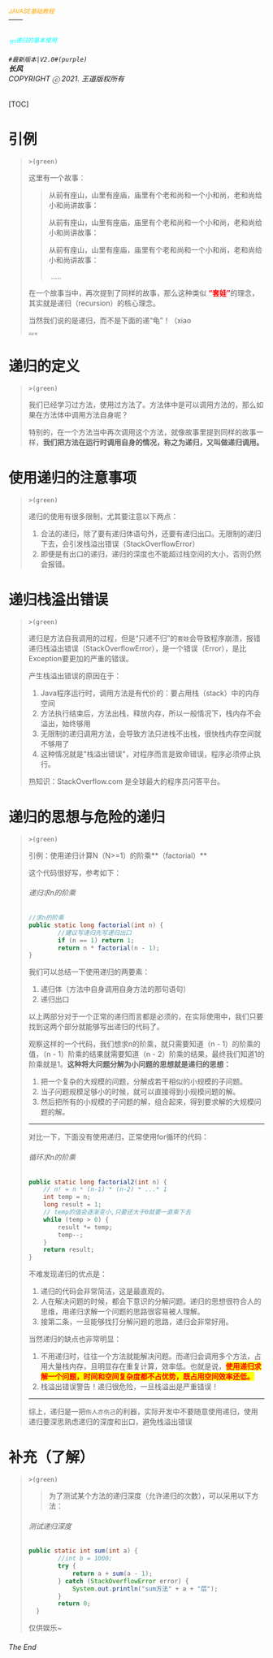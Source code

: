 ###### <sub><font color = orange>JAVASE基础教程</font></sub><br />——<br /><sup><font color=white>卷6</font></sup><font color=white>递归</font><br/><sup><sub><font color=cyan>节1</font></sub><font color=cyan>递归的基本使用</font></sup><br/><br/>	``#最新版本|V2.0#(purple) ``<br/>**长风**<br/>*COPYRIGHT ⓒ 2021. 王道版权所有*

[TOC]

# 引例

> `>(green)`
>
> 这里有一个故事：
>
> > 从前有座山，山里有座庙，庙里有个老和尚和一个小和尚，老和尚给小和尚讲故事：
> >
> > ​	从前有座山，山里有座庙，庙里有个老和尚和一个小和尚，老和尚给小和尚讲故事：
> >
> > ​		从前有座山，山里有座庙，庙里有个老和尚和一个小和尚，老和尚给小和尚讲故事：
> >
> > ​			.....
>
> 在一个故事当中，再次提到了同样的故事，那么这种类似 <font color=red>**“套娃”**</font>的理念，其实就是递归（recursion）的核心理念。
>
> 当然我们说的是递归，而不是下面的递“龟”！（xiao
>
> <img src="https://hixiaodong123.oss-cn-hangzhou.aliyuncs.com/typora/202201011714186.png?align=center" alt="递“龟”" style="zoom: 33%;" />

# 递归的定义

> `>(green)`
>
> 我们已经学习过方法，使用过方法了。方法体中是可以调用方法的，那么如果在方法体中调用方法自身呢？
>
> 特别的，在一个方法当中再次调用这个方法，就像故事里提到同样的故事一样，**我们把方法在运行时调用自身的情况，称之为递归，又叫做递归调用。**

# 使用递归的注意事项

> `>(green)`
>
> 递归的使用有很多限制，尤其要注意以下两点：
>
> 1. 合法的递归，除了要有递归体语句外，还要有递归出口。无限制的递归下去，会引发栈溢出错误（StackOverflowError）
> 2. 即便是有出口的递归，递归的深度也不能超过栈空间的大小，否则仍然会报错。

# 递归栈溢出错误

> `>(green)`
>
> 递归是方法自我调用的过程，但是“只递不归”的`套娃`会导致程序崩溃，报错递归栈溢出错误（StackOverflowError），是一个错误（Error），是比Exception要更加的严重的错误。
>
> 产生栈溢出错误的原因在于：
>
> 1. Java程序运行时，调用方法是有代价的：要占用栈（stack）中的内存空间
> 2. 方法执行结束后，方法出栈，释放内存，所以一般情况下，栈内存不会溢出，始终够用
> 3. 无限制的递归调用方法，会导致方法只进栈不出栈，很快栈内存空间就不够用了
> 4. 这种情况就是"栈溢出错误"，对程序而言是致命错误，程序必须停止执行。
>
> 热知识：StackOverflow.com 是全球最大的程序员问答平台。

# 递归的思想与危险的递归

> `>(green)`
>
> 引例：使用递归计算N（N>=1）的阶乘**（factorial）**
>
> 这个代码很好写，参考如下：
>
> ###### 递归求n的阶乘
>
> ``` java
> //求n的阶乘
> public static long factorial(int n) {
>         //建议写递归先写递归出口
>         if (n == 1) return 1;
>         return n * factorial(n - 1);
> }
> ```
>
> 我们可以总结一下使用递归的两要素：
>
> 1. 递归体（方法中自身调用自身方法的那句语句）
> 2. 递归出口
>
> 以上两部分对于一个正常的递归而言都是必须的，在实际使用中，我们只要找到这两个部分就能够写出递归的代码了。
>
> 观察这样的一个代码，我们想求n的阶乘，就只需要知道（n - 1）的阶乘的值，（n - 1）阶乘的结果就需要知道（n - 2）阶乘的结果，最终我们知道1的阶乘就是1。**这种将大问题分解为小问题的思想就是递归的思想：**
>
> 1. 把一个复杂的大规模的问题，分解成若干相似的小规模的子问题。
> 2. 当子问题规模足够小的时候，就可以直接得到小规模问题的解。
> 3. 然后把所有的小规模的子问题的解，组合起来，得到要求解的大规模问题的解。
>
> ---
>
> 对比一下，下面没有使用递归，正常使用for循环的代码：
>
> ###### 循环求n的阶乘
>
> ``` java
> public static long factorial2(int n) {
>     // n! = n * (n-1) * (n-2) * ...* 1
>     int temp = n;
>     long result = 1;
>     // temp的值会逐渐变小,只要还大于0就要一直乘下去
>     while (temp > 0) {
>         result *= temp;
>         temp--;
>     }
>     return result;
> }
> ```
>
> 不难发现递归的优点是：
>
> 1. 递归的代码会非常简洁，这是最直观的。
> 2. 人在解决问题的时候，都会下意识的分解问题。递归的思想很符合人的思维，用递归求解一个问题的思路很容易被人理解。
> 3. 接第二条，一旦能够找打分解问题的思路，递归会非常好用。
>
> 当然递归的缺点也非常明显：
>
> 1. 不用递归时，往往一个方法就能解决问题。而递归会调用多个方法，占用大量栈内存，且明显存在重复计算，效率低。也就是说，<span style=color:red;background:yellow>**使用递归求解一个问题，时间和空间复杂度都不占优势，既占用空间效率还低。**</span>
> 2. 栈溢出错误警告！递归很危险，一旦栈溢出是严重错误！
>
> ----
>
> 综上，递归是一把`伤人亦伤己`的利器，实际开发中不要随意使用递归，使用递归要深思熟虑递归的深度和出口，避免栈溢出错误

# 补充（了解）

> `>(green)`
>
> > 为了测试某个方法的递归深度（允许递归的次数），可以采用以下方法：
>
> ###### 测试递归深度
>
> ```java
> public static int sum(int a) {
>         //int b = 1000;
>         try {
>             return a + sum(a - 1);
>         } catch (StackOverflowError error) {
>             System.out.println("sum方法" + a + "层");
>         }
>         return 0;
>  	}
> ```
>
> 仅供娱乐~

###### The End
